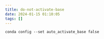 ```yaml
---
title: do-not-activate-base
date: 2024-01-15 01:10:05
tags: []
---
```

```
conda config --set auto_activate_base false
```
